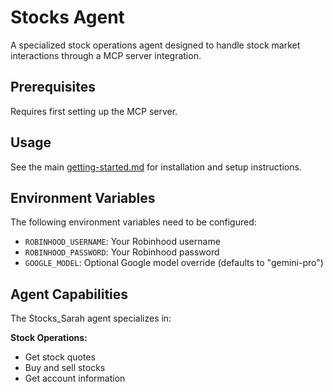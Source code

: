 # Stocks Agent

A specialized stock operations agent designed to handle stock market interactions through a MCP server integration.

## Prerequisites

Requires first setting up the MCP server.

## Usage

See the main [getting-started.md](../ADK-getting-started.md) for installation and setup instructions.

## Environment Variables

The following environment variables need to be configured:

- `ROBINHOOD_USERNAME`: Your Robinhood username
- `ROBINHOOD_PASSWORD`: Your Robinhood password
- `GOOGLE_MODEL`: Optional Google model override (defaults to "gemini-pro")

## Agent Capabilities

The Stocks_Sarah agent specializes in:

**Stock Operations:**
- Get stock quotes
- Buy and sell stocks
- Get account information